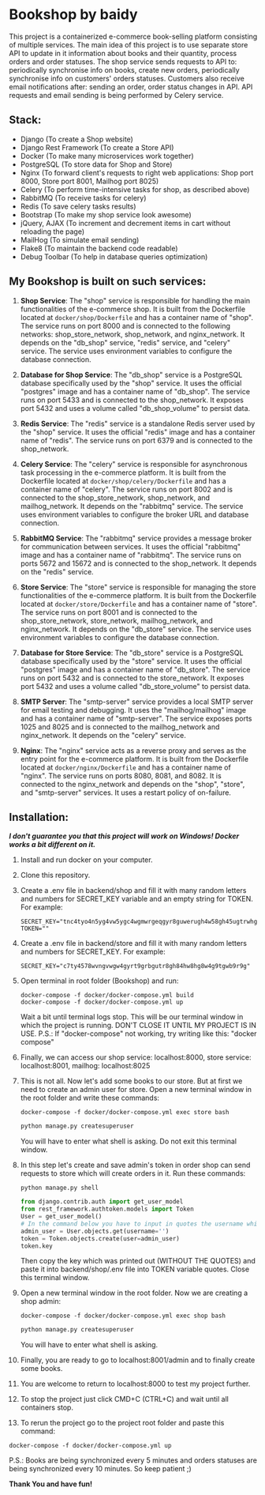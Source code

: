 # Bookshop by baidy

This project is a containerized e-commerce book-selling platform consisting of multiple services.
The main idea of this project is to use separate store API to update in it information about books and their quantity, process orders and order statuses.
The shop service sends requests to API to: periodically synchronise info on books, create new orders, periodically synchronise info on customers' orders statuses.
Customers also receive email notifications after: sending an order, order status changes in API.
API requests and email sending is being performed by Celery service.

## Stack:

- Django (To create a Shop website)
- Django Rest Framework (To create a Store API)
- Docker (To make many microservices work together)
- PostgreSQL (To store data for Shop and Store)
- Nginx (To forward client's requests to right web applications: Shop port 8000, Store port 8001, Mailhog port 8025)
- Celery (To perform time-intensive tasks for shop, as described above)
- RabbitMQ (To receive tasks for celery)
- Redis (To save celery tasks results)
- Bootstrap (To make my shop service look awesome)
- jQuery, AJAX (To increment and decrement items in cart without reloading the page)
- MailHog (To simulate email sending)
- Flake8 (To maintain the backend code readable)
- Debug Toolbar (To help in database queries optimization)

## My Bookshop is built on such services:

1. **Shop Service**: The "shop" service is responsible for handling the main functionalities of the e-commerce shop. It is built from the Dockerfile located at `docker/shop/Dockerfile` and has a container name of "shop". The service runs on port 8000 and is connected to the following networks: shop_store_network, shop_network, and nginx_network. It depends on the "db_shop" service, "redis" service, and "celery" service. The service uses environment variables to configure the database connection.

2. **Database for Shop Service**: The "db_shop" service is a PostgreSQL database specifically used by the "shop" service. It uses the official "postgres" image and has a container name of "db_shop". The service runs on port 5433 and is connected to the shop_network. It exposes port 5432 and uses a volume called "db_shop_volume" to persist data.

3. **Redis Service**: The "redis" service is a standalone Redis server used by the "shop" service. It uses the official "redis" image and has a container name of "redis". The service runs on port 6379 and is connected to the shop_network.

4. **Celery Service**: The "celery" service is responsible for asynchronous task processing in the e-commerce platform. It is built from the Dockerfile located at `docker/shop/celery/Dockerfile` and has a container name of "celery". The service runs on port 8002 and is connected to the shop_store_network, shop_network, and mailhog_network. It depends on the "rabbitmq" service. The service uses environment variables to configure the broker URL and database connection.

5. **RabbitMQ Service**: The "rabbitmq" service provides a message broker for communication between services. It uses the official "rabbitmq" image and has a container name of "rabbitmq". The service runs on ports 5672 and 15672 and is connected to the shop_network. It depends on the "redis" service.

6. **Store Service**: The "store" service is responsible for managing the store functionalities of the e-commerce platform. It is built from the Dockerfile located at `docker/store/Dockerfile` and has a container name of "store". The service runs on port 8001 and is connected to the shop_store_network, store_network, mailhog_network, and nginx_network. It depends on the "db_store" service. The service uses environment variables to configure the database connection.

7. **Database for Store Service**: The "db_store" service is a PostgreSQL database specifically used by the "store" service. It uses the official "postgres" image and has a container name of "db_store". The service runs on port 5432 and is connected to the store_network. It exposes port 5432 and uses a volume called "db_store_volume" to persist data.

8. **SMTP Server**: The "smtp-server" service provides a local SMTP server for email testing and debugging. It uses the "mailhog/mailhog" image and has a container name of "smtp-server". The service exposes ports 1025 and 8025 and is connected to the mailhog_network and nginx_network. It depends on the "celery" service.

9. **Nginx**: The "nginx" service acts as a reverse proxy and serves as the entry point for the e-commerce platform. It is built from the Dockerfile located at `docker/nginx/Dockerfile` and has a container name of "nginx". The service runs on ports 8080, 8081, and 8082. It is connected to the nginx_network and depends on the "shop", "store", and "smtp-server" services. It uses a restart policy of on-failure.

## Installation:

___I don't guarantee you that this project will work on Windows! Docker works a bit different on it.___

1. Install and run docker on your computer.
2. Clone this repository.
3. Create a .env file in backend/shop and fill it with many random letters and numbers for SECRET_KEY variable and an empty string for TOKEN. For example:
   ```.env
   SECRET_KEY="tnc4tyo4n5yg4vw5ygc4wgmwrgeqgyr8guwerugh4w58gh45ugtrwhg"
   TOKEN=""
   ```
4. Create a .env file in backend/store and fill it with many random letters and numbers for SECRET_KEY. For example:
   ```.env
   SECRET_KEY="c7ty4578wvngvwgw4gyrt9grbgutr8gh84hw8hg8w4g9tgwb9r9g"
   ```
5. Open terminal in root folder (Bookshop) and run:
   ```shell
   docker-compose -f docker/docker-compose.yml build
   docker-compose -f docker/docker-compose.yml up
   ```
   Wait a bit until terminal logs stop.
   This will be our terminal window in which the project is running. DON'T CLOSE IT UNTIL MY PROJECT IS IN USE.
   P.S.: If "docker-compose" not working, try writing like this: "docker compose"

6. Finally, we can access our shop service: localhost:8000, store service: localhost:8001, mailhog: localhost:8025
7. This is not all. Now let's add some books to our store. But at first we need to create an admin user for store. Open a new terminal window in the root folder and write these commands:
    ```shell
   docker-compose -f docker/docker-compose.yml exec store bash
   ```
   ```python
   python manage.py createsuperuser
   ```
   You will have to enter what shell is asking. Do not exit this terminal window.
8. In this step let's create and save admin's token in order shop can send requests to store which will create orders in it. Run these commands:
   ```shell
   python manage.py shell
   ```
   ```python
   from django.contrib.auth import get_user_model
   from rest_framework.authtoken.models import Token
   User = get_user_model()
   # In the command below you have to input in quotes the username which you have created for admin user
   admin_user = User.objects.get(username='')
   token = Token.objects.create(user=admin_user)
   token.key
   ```
   Then copy the key which was printed out (WITHOUT THE QUOTES) and paste it into backend/shop/.env file into TOKEN variable quotes. Close this terminal window.
9. Open a new terminal window in the root folder. Now we are creating a shop admin:
    ```shell
   docker-compose -f docker/docker-compose.yml exec shop bash
   ```
   ```python
   python manage.py createsuperuser
   ```
   You will have to enter what shell is asking.
10. Finally, you are ready to go to localhost:8001/admin and to finally create some books.
11. You are welcome to return to localhost:8000 to test my project further.
12. To stop the project just click CMD+C (CTRL+C) and wait until all containers stop.
13. To rerun the project go to the project root folder and paste this command:
   ```shell
   docker-compose -f docker/docker-compose.yml up
   ```

P.S.: Books are being synchronized every 5 minutes and orders statuses are being synchronized every 10 minutes. So keep patient ;)

__Thank You and have fun!__